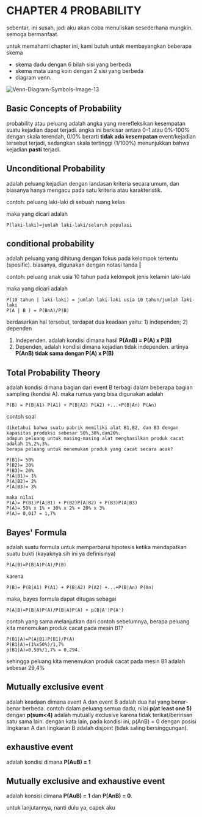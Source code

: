 # CHAPTER 4 PROBABILITY

sebentar, ini susah, jadi aku akan coba menuliskan sesederhana mungkin. semoga bermanfaat.

untuk memahami chapter ini, kami butuh untuk membayangkan beberapa skema
- skema dadu dengan 6 bilah sisi yang berbeda
- skema mata uang koin dengan 2 sisi yang berbeda
- diagram venn.
  
 ![Venn-Diagram-Symbols-Image-13](https://github.com/user-attachments/assets/202e109d-f53d-4700-a85d-ca1a0aacacb9)

## Basic Concepts of Probability
probability atau peluang adalah angka yang merefleksikan kesempatan suatu kejadian dapat terjadi. angka ini berkisar antara 0-1 atau 0%-100% dengan skala terendah, 0/0% berarti **tidak ada kesempatan** event/kejadian tersebut terjadi, sedangkan skala tertinggi (1/100%) menunjukkan bahwa kejadian **pasti** terjadi.

## Unconditional Probability
adalah peluang kejadian dengan landasan kriteria secara umum, dan biasanya hanya mengacu pada satu kriteria atau karakteristik.

contoh: peluang laki-laki di sebuah ruang kelas

maka yang dicari adalah

```
P(laki-laki)=jumlah laki-laki/seluruh populasi
```

## conditional probability
adalah peluang yang dihitung dengan fokus pada kelompok tertentu (spesific). biasanya, digunakan dengan notasi tanda **|**

contoh: peluang anak usia 10 tahun pada kelompok jenis kelamin laki-laki

maka yang dicari adalah
```
P(10 tahun | laki-laki) = jumlah laki-laki usia 10 tahun/jumlah laki-laki
P(A | B ) = P(BnA)/P(B)
```
berdasarkan hal tersebut, terdapat dua keadaan yaitu: 1) independen; 2) dependen

1. Independen. adalah kondisi dimana hasil **P(AnB) = P(A) x P(B)**
2. Dependen, adalah kondisi dimana kejadian tidak independen. artinya **P(AnB) tidak sama dengan P(A) x P(B)**

## Total Probability Theory
adalah kondisi dimana bagian dari event B terbagi dalam beberapa bagian sampling (kondisi A). maka rumus yang bisa digunakan adalah
```
P(B) = P(B|A1) P(A1) + P(B|A2) P(A2) +...+P(B|An) P(An)
```

contoh soal
```
diketahui bahwa suatu pabrik memiliki alat B1,B2, dan B3 dengan kapasitas produksi sebesar 50%,30%,dan20%.
adapun peluang untuk masing-masing alat menghasilkan produk cacat adalah 1%,2%,3%.
berapa peluang untuk menemukan produk yang cacat secara acak?

P(B1)= 50%
P(B2)= 30%
P(B3)= 20%
P(A|B1)= 1%
P(A|B2)= 2%
P(A|B3)= 3%

maka nilai
P(A)= P(B1)P(A|B1) + P(B2)P(A|B2) + P(B3)P(A|B3)
P(A)= 50% x 1% + 30% x 2% + 20% x 3%
P(A)= 0,017 = 1,7%
```
## Bayes' Formula
adalah suatu formula untuk memperbarui hipotesis ketika mendapatkan suatu bukti (kayaknya sih ini ya definisinya)

```
P(A|B)=P(B|A)P(A)/P(B)
```
karena
```
P(B)= P(B|A1) P(A1) + P(B|A2) P(A2) +...+P(B|An) P(An)
```
maka, bayes formula dapat ditugas sebagai
```
P(A|B)=P(B|A)P(A)/P(B|A)P(A) + p(B|A')P(A')
```
contoh yang sama melanjutkan dari contoh sebelumnya, berapa peluang kita menemukan produk cacat pada mesin B1?
```
P(B1|A)=P(A|B1)P(B1)/P(A)
P(B1|A)=(1%x50%)/1,7%
p(B1|A)=0,50%/1,7% = 0,294.
```
sehingga peluang kita menemukan produk cacat pada mesin B1 adalah sebesar 29,4%

## Mutually exclusive event
adalah keadaan dimana event A dan event B adalah dua hal yang benar-benar berbeda. contoh dalam peluang semua dadu, nilai **p(at least one 5)** dengan **p(sum<4)** adalah mutually exclusive karena tidak terikat/beririsan satu sama lain. dengan kata lain, pada kondisi ini, p(AnB) = 0 dengan posisi lingkaran A dan lingkaran B adalah disjoint (tidak saling bersinggungan).

## exhaustive event
adalah kondisi dimana **P(AuB) = 1**

## Mutually exclusive and exhaustive event
adalah konsisi dimana **P(AuB) = 1** dan **P(AnB) = 0**.

untuk lanjutannya, nanti dulu ya, capek aku
